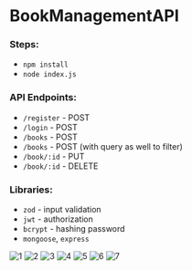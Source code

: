 # BookManagementAPI

### Steps:
- `npm install`
- `node index.js`

### API Endpoints:
- `/register` - POST
- `/login` - POST
- `/books` - POST
- `/books` - POST (with query as well to filter)
- `/book/:id` - PUT
- `/book/:id` - DELETE

### Libraries:
- `zod` - input validation
- `jwt` - authorization
- `bcrypt` - hashing password
- `mongoose`, `express`



![1](https://github.com/gauravjaincr7/BookManagementAPI/assets/61162740/2cd8c725-3d72-4d54-a685-4a2e651fd073)
![2](https://github.com/gauravjaincr7/BookManagementAPI/assets/61162740/5c7b9186-67ea-4049-9888-07518f7fa3d7)
![3](https://github.com/gauravjaincr7/BookManagementAPI/assets/61162740/df2bbab7-2513-40ef-8596-88198a30c9be)
![4](https://github.com/gauravjaincr7/BookManagementAPI/assets/61162740/32e5a1f2-c64c-438d-9383-ccc5e4be667f)
![5](https://github.com/gauravjaincr7/BookManagementAPI/assets/61162740/3a45b7f2-a368-4384-b121-78ff5a000c37)
![6](https://github.com/gauravjaincr7/BookManagementAPI/assets/61162740/322aa0e0-ac11-4be1-a075-1af1c9f6b8d1)
![7](https://github.com/gauravjaincr7/BookManagementAPI/assets/61162740/bc45afa1-3ae1-44e3-9b6d-af2cc04d7f7c)

